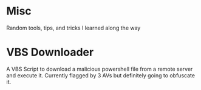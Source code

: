 # Misc
Random tools, tips, and tricks I learned along the way

# VBS Downloader
A VBS Script to download a malicious powershell file from a remote server and execute it. Currently flagged by 3 AVs but definitely going to obfuscate it.
